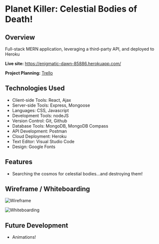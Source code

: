 # Planet Killer: Celestial Bodies of Death!
## Overview

Full-stack MERN application, leveraging a third-party API, and deployed to Heroku

**Live site:** <https://enigmatic-dawn-85886.herokuapp.com/>

**Project Planning:** [Trello](https://trello.com/b/3Be4OE0C/planet-killer)

## Technologies Used

  * Client-side Tools: React, Ajax
  * Server-side Tools: Express, Mongoose
  * Languages: CSS, Javascript
  * Development Tools: nodeJS    
  * Version Control: Git, Github
  * Database Tools: MongoDB, MongoDB Compass
  * API Development: Postman
  * Cloud Deployment: Heroku
  * Text Editor: Visual Studio Code
  * Design: Google Fonts

## Features

  * Searching the cosmos for celestial bodies...and destroying them!

## Wireframe / Whiteboarding

![Wireframe](image)

![Whiteboarding](image)

## Future Development

  * Animations!